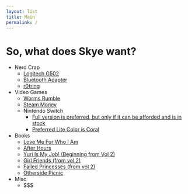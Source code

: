 ```yaml
---
layout: list
title: Main
permalink: /
---
```

# So, what does Skye want?
- Nerd Crap
  - [Logitech G502](https://www.amazon.com/gp/product/B07GBZ4Q68)
  - [Bluetooth Adapter](https://www.amazon.com/TP-Link-Bluetooth-Receiver-Controllers-UB400/dp/B07V1SZCY6/)
  - [r0tring](https://www.amazon.com/rOtring-Retractable-Mechanical-Pencil-1904447/dp/B00AZWNS84/)
- Video Games
  - [Worms Rumble](https://store.steampowered.com/app/1186040/Worms_Rumble/)
  - [Steam Money](https://store.steampowered.com/digitalgiftcards/)
  - Nintendo Switch
    - [Full version is preferred, but only if it can be afforded and is
      in
      stock](https://www.bestbuy.com/site/nintendo-switch-32gb-console-neon-red-neon-blue-joy-con/6364255.p)
    - [Preferred Lite
      Color is Coral](https://www.bestbuy.com/site/nintendo-switch-32gb-lite-coral/6257148.p)
- Books
  - [Love Me For Who I Am](https://www.amazon.com/dp/B0872SPKWP/)
  - [After Hours](https://www.amazon.com/dp/1421593807/)
  - [Yuri Is My Job! (Beginning from Vol 2)](https://www.amazon.com/dp/1632367785/)
  - [Girl Friends (from vol 2)](https://www.amazon.com/dp/1937867099/)
  - [Failed Princesses (from vol 2)](https://www.amazon.com/gp/product/B08DTKPH5F/)
  - [Otherside Picnic](https://www.amazon.com/Otherside-Picnic-1-Iori-Miyazawa-ebook/dp/B07VFBD4R3/)
- Misc
  - $$$